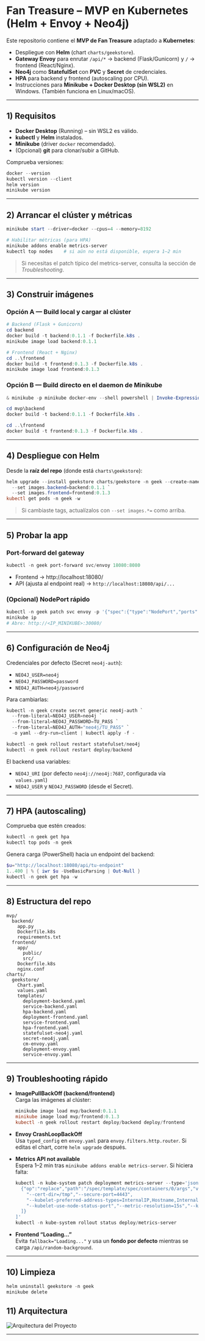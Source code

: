 # Fan Treasure – MVP en Kubernetes (Helm + Envoy + Neo4j)

Este repositorio contiene el **MVP de Fan Treasure** adaptado a **Kubernetes**:
- Despliegue con **Helm** (chart `charts/geekstore`).
- **Gateway Envoy** para enrutar `/api/*` → backend (Flask/Gunicorn) y `/` → frontend (React/Nginx).
- **Neo4j** como **StatefulSet** con **PVC** y **Secret** de credenciales.
- **HPA** para backend y frontend (autoscaling por CPU).
- Instrucciones para **Minikube + Docker Desktop (sin WSL2)** en Windows. (También funciona en Linux/macOS).

---

## 1) Requisitos

- **Docker Desktop** (Running) – sin WSL2 es válido.
- **kubectl** y **Helm** instalados.
- **Minikube** (driver `docker` recomendado).
- (Opcional) **git** para clonar/subir a GitHub.

Comprueba versiones:
```powershell
docker --version
kubectl version --client
helm version
minikube version
```

---

## 2) Arrancar el clúster y métricas

```powershell
minikube start --driver=docker --cpus=4 --memory=8192

# Habilitar métricas (para HPA)
minikube addons enable metrics-server
kubectl top nodes    # si aún no está disponible, espera 1–2 min
```

> Si necesitas el patch típico del metrics-server, consulta la sección de *Troubleshooting*.

---

## 3) Construir imágenes

### Opción A — Build local y cargar al clúster
```powershell
# Backend (Flask + Gunicorn)
cd backend
docker build -t backend:0.1.1 -f Dockerfile.k8s .
minikube image load backend:0.1.1

# Frontend (React + Nginx)
cd ..\frontend
docker build -t frontend:0.1.3 -f Dockerfile.k8s .
minikube image load frontend:0.1.3
```

### Opción B — Build directo en el daemon de Minikube
```powershell
& minikube -p minikube docker-env --shell powershell | Invoke-Expression

cd mvp\backend
docker build -t backend:0.1.1 -f Dockerfile.k8s .

cd ..\frontend
docker build -t frontend:0.1.3 -f Dockerfile.k8s .
```

---

## 4) Despliegue con Helm

Desde la **raíz del repo** (donde está `charts\geekstore`):

```powershell
helm upgrade --install geekstore charts/geekstore -n geek --create-namespace `
  --set images.backend=backend:0.1.1 `
  --set images.frontend=frontend:0.1.3
kubectl get pods -n geek -w
```

> Si cambiaste tags, actualízalos con `--set images.*=` como arriba.

---

## 5) Probar la app

### Port-forward del gateway
```powershell
kubectl -n geek port-forward svc/envoy 18080:8080
```
- Frontend → http://localhost:18080/
- API (ajusta al endpoint real) → `http://localhost:18080/api/...`

### (Opcional) NodePort rápido
```powershell
kubectl -n geek patch svc envoy -p '{"spec":{"type":"NodePort","ports":[{"port":8080,"targetPort":8080,"nodePort":30080}]}}'
minikube ip
# Abre: http://<IP_MINIKUBE>:30080/
```

---

## 6) Configuración de Neo4j

Credenciales por defecto (Secret `neo4j-auth`):
- `NEO4J_USER=neo4j`
- `NEO4J_PASSWORD=password`
- `NEO4J_AUTH=neo4j/password`

Para cambiarlas:
```powershell
kubectl -n geek create secret generic neo4j-auth `
  --from-literal=NEO4J_USER=neo4j `
  --from-literal=NEO4J_PASSWORD=TU_PASS `
  --from-literal=NEO4J_AUTH="neo4j/TU_PASS" `
  -o yaml --dry-run=client | kubectl apply -f -

kubectl -n geek rollout restart statefulset/neo4j
kubectl -n geek rollout restart deploy/backend
```

El backend usa variables:
- `NEO4J_URI` (por defecto `neo4j://neo4j:7687`, configurada vía `values.yaml`)
- `NEO4J_USER` y `NEO4J_PASSWORD` (desde el Secret).

---

## 7) HPA (autoscaling)

Comprueba que estén creados:
```powershell
kubectl -n geek get hpa
kubectl top pods -n geek
```

Genera carga (PowerShell) hacia un endpoint del backend:
```powershell
$u="http://localhost:18080/api/tu-endpoint"
1..400 | % { iwr $u -UseBasicParsing | Out-Null }
kubectl -n geek get hpa -w
```

---

## 8) Estructura del repo

```
mvp/
  backend/
    app.py
    Dockerfile.k8s
    requirements.txt
  frontend/
    app/
      public/
      src/
    Dockerfile.k8s
    nginx.conf
charts/
  geekstore/
    Chart.yaml
    values.yaml
    templates/
      deployment-backend.yaml
      service-backend.yaml
      hpa-backend.yaml
      deployment-frontend.yaml
      service-frontend.yaml
      hpa-frontend.yaml
      statefulset-neo4j.yaml
      secret-neo4j.yaml
      cm-envoy.yaml
      deployment-envoy.yaml
      service-envoy.yaml
```

---

## 9) Troubleshooting rápido

- **ImagePullBackOff (backend/frontend)**  
  Carga las imágenes al clúster:
  ```powershell
  minikube image load mvp/backend:0.1.1
  minikube image load mvp/frontend:0.1.3
  kubectl -n geek rollout restart deploy/backend deploy/frontend
  ```

- **Envoy CrashLoopBackOff**  
  Usa `typed_config` en `envoy.yaml` para `envoy.filters.http.router`. Si editas el chart, corre `helm upgrade` después.

- **Metrics API not available**  
  Espera 1–2 min tras `minikube addons enable metrics-server`. Si hiciera falta:
  ```powershell
  kubectl -n kube-system patch deployment metrics-server --type='json' -p='[
    {"op":"replace","path":"/spec/template/spec/containers/0/args","value":[
      "--cert-dir=/tmp","--secure-port=4443",
      "--kubelet-preferred-address-types=InternalIP,Hostname,InternalDNS,ExternalDNS,ExternalIP",
      "--kubelet-use-node-status-port","--metric-resolution=15s","--kubelet-insecure-tls"
    ]}
  ]'
  kubectl -n kube-system rollout status deploy/metrics-server
  ```

- **Frontend “Loading…”**  
  Evita `fallback="Loading..."` y usa un **fondo por defecto** mientras se carga `/api/random-background`.

---

## 10) Limpieza

```powershell
helm uninstall geekstore -n geek
minikube delete
```
## 11) Arquitectura
![Arquitectura del Proyecto](./arqui_cloud)

---
